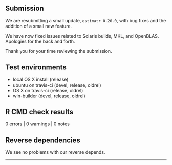 ## Submission

We are resubmitting a small update, `estimatr 0.20.0`, with bug fixes and the addition of a small new feature.

We have now fixed issues related to Solaris builds, MKL, and OpenBLAS. Apologies for the back and forth.

Thank you for your time reviewing the submission.

## Test environments
* local OS X install (release)
* ubuntu on travis-ci (devel, release, oldrel)
* OS X on travis-ci (release, oldrel)
* win-builder (devel, release, oldrel)

## R CMD check results

0 errors | 0 warnings | 0 notes

## Reverse dependencies

We see no problems with our reverse depends.

---
